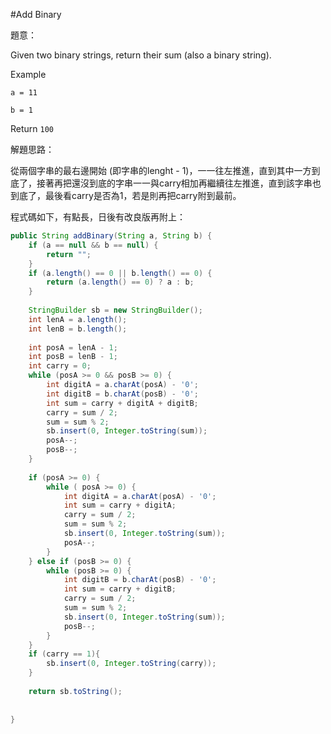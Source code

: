 #Add Binary

[]()

題意：

Given two binary strings, return their sum (also a binary string).

Example

```a = 11```

```b = 1```

Return ```100```

解題思路：

從兩個字串的最右邊開始 (即字串的lenght - 1)，一一往左推進，直到其中一方到底了，接著再把還沒到底的字串一一與carry相加再繼續往左推進，直到該字串也到底了，最後看carry是否為1，若是則再把carry附到最前。

程式碼如下，有點長，日後有改良版再附上：

```java
public String addBinary(String a, String b) {
    if (a == null && b == null) {
        return "";
    }
    if (a.length() == 0 || b.length() == 0) {
        return (a.length() == 0) ? a : b;
    }
    
    StringBuilder sb = new StringBuilder();
    int lenA = a.length();
    int lenB = b.length();
    
    int posA = lenA - 1;
    int posB = lenB - 1;
    int carry = 0;
    while (posA >= 0 && posB >= 0) {
        int digitA = a.charAt(posA) - '0';
        int digitB = b.charAt(posB) - '0';
        int sum = carry + digitA + digitB;
        carry = sum / 2;
        sum = sum % 2;
        sb.insert(0, Integer.toString(sum));
        posA--;
        posB--;
    }
    
    if (posA >= 0) {
        while ( posA >= 0) {
            int digitA = a.charAt(posA) - '0';
            int sum = carry + digitA;
            carry = sum / 2;
            sum = sum % 2;
            sb.insert(0, Integer.toString(sum));
            posA--;
        }
    } else if (posB >= 0) {
        while (posB >= 0) {
            int digitB = b.charAt(posB) - '0';
            int sum = carry + digitB;
            carry = sum / 2;
            sum = sum % 2;
            sb.insert(0, Integer.toString(sum));
            posB--;
        }
    }
    if (carry == 1){
        sb.insert(0, Integer.toString(carry));
    }
    
    return sb.toString();
    
    
}
```